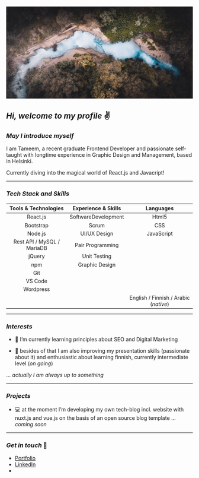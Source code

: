 ![Header](readme_header_hafen1.jpeg "Header")
##  _Hi, welcome to my profile_  &#9996; 

### _May I introduce myself_


I am Tameem, a recent graduate Frontend Developer and passionate self-taught with longtime experience in Graphic Design and Management, based in Helsinki. 

Currently diving into the magical world of React.js and Javacript!

---


### _Tech Stack and Skills_


| Tools & Technologies        | Experience & Skills           | Languages      |
| :-------------: |:-------------:| :---------:|
| React.js  | SoftwareDevelopment  | Html5 |
| Bootstrap      | Scrum      |   CSS |
| Node.js | UI/UX Design      |    JavaScript |
|    Rest API / MySQL / MariaDB    |    Pair Programming      |   |
| jQuery | Unit Testing      |   |
| npm | Graphic Design      |   |
| Git |   |   |
| VS Code |    |   |
| Wordpress |    |   |
| |    |      English / Finnish / Arabic (_native_)      |


---


### _Interests_

- &#128025; I’m currently learning principles about SEO and Digital Marketing 

- :battery: besides of that I am also improving my presentation skills (passionate about it) and enthusiastic about learning finnish, currently intermediate level (_on going_)

 

... _actually I am always up to something_

---


### _Projects_

- &#128187; at the moment I’m developing my own tech-blog incl. website with nuxt.js and vue.js on the basis of an open source blog template ... _coming soon_

---


### _Get in touch_ &#127919;

- [Portfolio][1]
- [LinkedIn][2] 
- [][3] 


<!-- Links to social media accounts -->

[1]: https://tameemrajab.com/portfolio
[2]: https://www.linkedin.com/in/tameem-rajab-91733b14a
[3]: #
